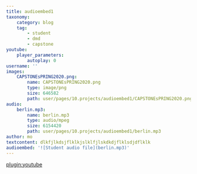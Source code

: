 ```yaml
---
title: audioembed1
taxonomy:
    category: blog
    tag:
        - student
        - dmd
        - capstone
youtube:
    player_parameters:
        autoplay: 0
username: ''
images:
    CAPSTONEsPRING2020.png:
        name: CAPSTONEsPRING2020.png
        type: image/png
        size: 646582
        path: user/pages/10.projects/audioembed1/CAPSTONEsPRING2020.png
audio:
    berlin.mp3:
        name: berlin.mp3
        type: audio/mpeg
        size: 6154420
        path: user/pages/10.projects/audioembed1/berlin.mp3
author: mo
textcontent: dlkfjlkdsjflklkjslklfjlskdkdjflklsdjdflklk
audioembed: '![Student audio file](berlin.mp3)'
---
```


[plugin:youtube](https://www.youtube.com/watch?v=BK8guP9ov2U)